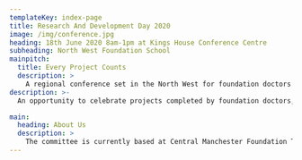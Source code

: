 ```yaml
---
templateKey: index-page
title: Research And Development Day 2020
image: /img/conference.jpg
heading: 18th June 2020 8am-1pm at Kings House Conference Centre
subheading: North West Foundation School
mainpitch:
  title: Every Project Counts
  description: >
    A regional conference set in the North West for foundation doctors to present projects, be inspired by others and network.
description: >-
  An opportunity to celebrate projects completed by foundation doctors, across the North West of England, in patient safety, quality improvement and original research.

main:
  heading: About Us
  description: >
    The committee is currently based at Central Manchester Foundation Trust, with close support from our foundation program team. We are looking to expand our team to include representatives from many of the trusts across the North West.
---
```

